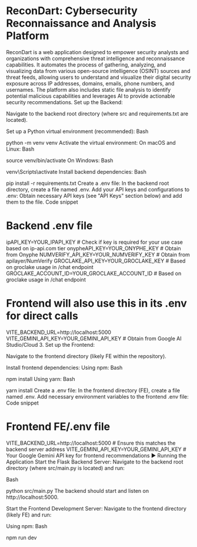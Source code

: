 # ReconDart: Cybersecurity Reconnaissance and Analysis Platform

ReconDart is a web application designed to empower security analysts and organizations with comprehensive threat intelligence and reconnaissance capabilities. It automates the process of gathering, analyzing, and visualizing data from various open-source intelligence (OSINT) sources and threat feeds, allowing users to understand and visualize their digital security exposure across IP addresses, domains, emails, phone numbers, and usernames. The platform also includes static file analysis to identify potential malicious capabilities and leverages AI to provide actionable security recommendations.
Set up the Backend:

Navigate to the backend root directory (where src and requirements.txt are located).

Set up a Python virtual environment (recommended):
Bash

python -m venv venv
Activate the virtual environment:
On macOS and Linux:
Bash

source venv/bin/activate
On Windows:
Bash

venv\Scripts\activate
Install backend dependencies:
Bash

pip install -r requirements.txt
Create a .env file: In the backend root directory, create a file named .env.
Add your API keys and configurations to .env: Obtain necessary API keys (see "API Keys" section below) and add them to the file.
Code snippet

# Backend .env file
ipAPI_KEY=YOUR_IPAPI_KEY # Check if key is required for your use case based on ip-api.com tier
onypheAPI_KEY=YOUR_ONYPHE_KEY # Obtain from Onyphe
NUMVERIFY_API_KEY=YOUR_NUMVERIFY_KEY # Obtain from apilayer/NumVerify
GROCLAKE_API_KEY=YOUR_GROCLAKE_KEY # Based on groclake usage in /chat endpoint
GROCLAKE_ACCOUNT_ID=YOUR_GROCLAKE_ACCOUNT_ID # Based on groclake usage in /chat endpoint

# Frontend will also use this in its .env for direct calls
VITE_BACKEND_URL=http://localhost:5000
VITE_GEMINI_API_KEY=YOUR_GEMINI_API_KEY # Obtain from Google AI Studio/Cloud
3. Set up the Frontend:

Navigate to the frontend directory (likely FE within the repository).

Install frontend dependencies:
Using npm:
Bash

npm install
Using yarn:
Bash

yarn install
Create a .env file: In the frontend directory (FE), create a file named .env.
Add necessary environment variables to the frontend .env file:
Code snippet

# Frontend FE/.env file
VITE_BACKEND_URL=http://localhost:5000 # Ensure this matches the backend server address
VITE_GEMINI_API_KEY=YOUR_GEMINI_API_KEY # Your Google Gemini API key for frontend recommendations
▶️ Running the Application
Start the Flask Backend Server:
Navigate to the backend root directory (where src/main.py is located) and run:

Bash

python src/main.py
The backend should start and listen on http://localhost:5000.

Start the Frontend Development Server:
Navigate to the frontend directory (likely FE) and run:

Using npm:
Bash

npm run dev
